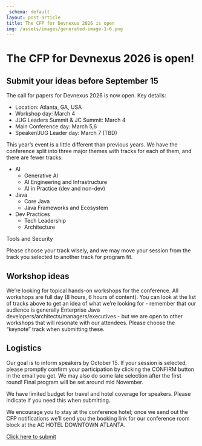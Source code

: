 ```yaml
---
_schema: default
layout: post-article
title: The CFP for Devnexus 2026 is open
img: /assets/images/generated-image-1-6.png
---
```

# The CFP for Devnexus 2026 is open!

## Submit your ideas before September 15

The call for papers for Devnexus 2026 is now open. Key details:

* Location: Atlanta, GA, USA
* Workshop day: March 4
* JUG Leaders Summit & JC Summit: March 4
* Main Conference day: March 5,6
* Speaker/JUG Leader day: March 7 (TBD)

This year’s event is a little different than previous years. We have the conference split into three major themes with tracks for each of them, and there are fewer tracks:

* AI
  * Generative AI
  * AI Engineering and Infrastructure
  * AI in Practice (dev and non-dev)
* Java
  * Core Java
  * Java Frameworks and Ecosystem
* Dev Practices
  * Tech Leadership
  * Architecture

Tools and Security

Please choose your track wisely, and we may move your session from the track you selected to another track for program fit.

## Workshop ideas

We’re looking for topical hands-on workshops for the conference. All workshops are full day (8 hours, 6 hours of content). You can look at the list of tracks above to get an idea of what we’re looking for - remember that our audience is generally Enterprise Java developers/architects/managers/executives - but we are open to other workshops that will resonate with our attendees. Please choose the “keynote” track when submitting these.

## Logistics

Our goal is to inform speakers by October 15. If your session is selected, please promptly confirm your participation by clicking the CONFIRM button in the email you get. We may also do some late selection after the first round! Final program will be set around mid November.

We have limited budget for travel and hotel coverage for speakers. Please indicate if you need this when submitting.

We encourage you to stay at the conference hotel; once we send out the CFP notifications we’ll send you the booking link for our conference room block at the AC HOTEL DOWNTOWN ATLANTA.

[Click here to submit](https://sessionize.com/devnexus-2026/)